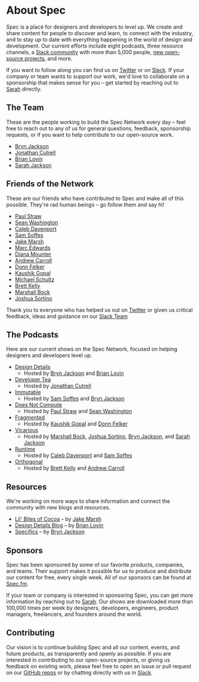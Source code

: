 # About Spec
Spec is a place for designers and developers to level up. We create and share content for people to discover and learn, to connect with the industry, and to stay up to date with everything happening in the world of design and development. Our current efforts include eight podcasts, three resource channels, a [Slack community](http://spec.fm/slack) with more than 5,000 people, [new open-source projects](https://github.com/specfm), and more. 

If you want to follow along you can find us on [Twitter](https://twitter.com/specfm) or on [Slack](http://spec.fm/slack). If your company or team wants to support our work, we'd love to collaborate on a sponsorship that makes sense for you – get started by reaching out to [Sarah](mailto:sarah@spec.fm) directly.

## The Team
These are the people working to build the Spec Network every day – feel free to reach out to any of us for general questions, feedback, sponsorship requests, or if you want to help contribute to our open-source work.

 - [Bryn Jackson](https://twitter.com/uberbryn)
 - [Jonathan Cutrell](https://twitter.com/jcutrell)
 - [Brian Lovin](https://twitter.com/brian_lovin)
 - [Sarah Jackson](https://twitter.com/sarahberus)
 
## Friends of the Network
These are our friends who have contributed to Spec and make all of this possible. They're rad human beings – go follow them and say hi!

 - [Paul Straw](https://twitter.com/paulstraw)
 - [Sean Washington](https://twitter.com/seanwashbot)
 - [Caleb Davenport](https://twitter.com/calebd)
 - [Sam Soffes](https://twitter.com/soffes)
 - [Jake Marsh](https://twitter.com/jakemarsh)
 - [Marc Edwards](https://twitter.com/marcedwards)
 - [Diana Mounter](https://twitter.com/broccolini)
 - [Andrew Carroll](https://twitter.com/cfoandrew)
 - [Donn Felker](https://twitter.com/donnfelker)
 - [Kaushik Gopal](https://twitter.com/kaushikgopal)
 - [Michael Schultz](https://twitter.com/michaelschultz)
 - [Brett Kelly](https://twitter.com/mrbrettkelly)
 - [Marshall Bock](https://twitter.com/marshallbock)
 - [Joshua Sortino](https://twitter.com/sortino)
 
Thank you to everyone who has helped us out on [Twitter](https://twitter.com/specfm) or given us critical feedback, ideas and guidance on our [Slack Team](http://spec.fm/slack)

## The Podcasts
Here are our current shows on the Spec Network, focused on helping designers and developers level up.

 - [Design Details](http://spec.fm/podcasts/design-details)
    - Hosted by [Bryn Jackson](https://twitter.com/uberbryn) and [Brian Lovin](https://twitter.com/brian_lovin)
 - [Developer Tea](http://spec.fm/podcasts/developer-tea)
    - Hosted by [Jonathan Cutrell](https://twitter.com/jcutrell)
 - [Immutable](http://spec.fm/podcasts/immutable)
    - Hosted by [Sam Soffes](https://twitter.com/soffes) and [Bryn Jackson](https://twitter.com/uberbryn)
 - [Does Not Compute](http://spec.fm/podcasts/does-not-compute)
    - Hosted by [Paul Straw](https://twitter.com/paulstraw) and [Sean Washington](https://twitter.com/seanwashbot)
 - [Fragmented](http://spec.fm/podcasts/fragmented)
    - Hosted by [Kaushik Gopal](https://twitter.com/kaushikgopal) and [Donn Felker](https://twitter.com/donnfelker)
 - [Vicarious](http://spec.fm/podcasts/vicarious)
    - Hosted by [Marshall Bock](https://twitter.com/marshallbock), [Joshua Sortino](https://twitter.com/sortino), [Bryn Jackson](https://twitter.com/uberbryn), and [Sarah Jackson](https://twitter.com/sarahberus)
 - [Runtime](http://spec.fm/podcasts/runtime)
    - Hosted by [Caleb Davenport](https://twitter.com/calebd) and [Sam Soffes](https://twitter.com/soffes)
 - [Orthogonal](http://spec.fm/podcasts/orthogonal)
    - Hosted by [Brett Kelly](https://twitter.com/mrbrettkelly) and [Andrew Carroll](https://twitter.com/cfoandrew)
  
## Resources
We're working on more ways to share information and connect the community with new blogs and resources.

 - [Lil' Bites of Cocoa](https://littlebitesofcocoa.com/) – by [Jake Marsh](https://twitter.com/jakemarsh)
 - [Design Details Blog](http://brianlovin.com/design-details) – by [Brian Lovin](https://twitter.com/brian_lovin)
 - [Specifics](http://spec.fm/specifics/8-pt-grid) – by [Bryn Jackson](https://twitter.com/uberbryn)

## Sponsors
Spec has been sponsored by some of our favorite products, companies, and teams. Their support makes it possible for us to produce and distribute our content for free, every single week. All of our sponsors can be found at [Spec.fm](http://spec.fm/sponsors).

If your team or company is interested in sponsoring Spec, you can get more information by reaching out to [Sarah](mailto:sarah@spec.fm). Our shows are downloaded more than 100,000 times per week by designers, developers, engineers, product managers, freelancers, and founders around the world.

## Contributing
Our vision is to continue building Spec and all our content, events, and future products, as transparently and openly as possible. If you are interested in contributing to our open-source projects, or giving us feedback on existing work, please feel free to open an issue or pull request on our [GitHub repos](https://github.com/specfm) or by chatting directly with us in [Slack](http://spec.fm/slack).
